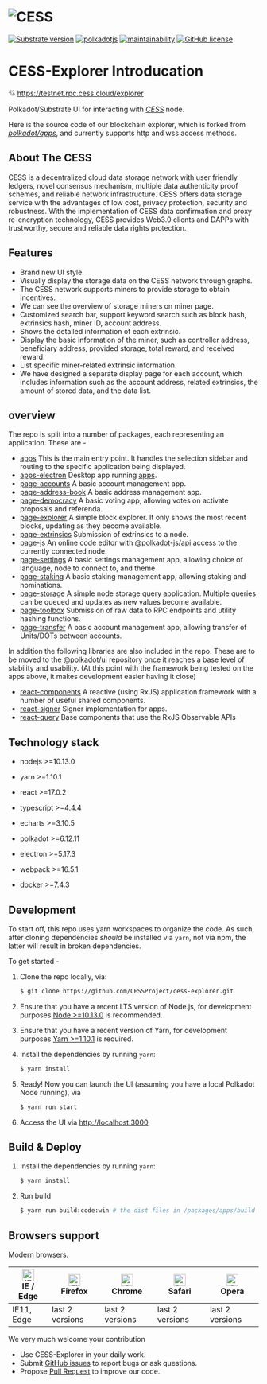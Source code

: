 # ![CESS](https://raw.githubusercontent.com/Cumulus2021/W3F-illustration/main/banner5.png)

[![Substrate version](https://img.shields.io/badge/Substrate-3.0.0-blue?logo=Parity%20Substrate)](https://substrate.dev/) 
[![polkadotjs](https://img.shields.io/badge/polkadot-js-orange?style=flat-square)](https://polkadot.js.org)
[![maintainability](https://img.shields.io/codeclimate/maintainability-percentage/polkadot-js/apps?logo=code-climate&style=flat-square)](https://codeclimate.com/github/polkadot-js/apps)
[![GitHub license](https://img.shields.io/badge/license-GPL3%2FApache2-blue)](#LICENSE)



# CESS-Explorer Introducation

💘 https://testnet.rpc.cess.cloud/explorer

Polkadot/Substrate UI for interacting with [*CESS*](https://github.com/CESSProject/cess) node.


Here is the source code of our blockchain explorer, which is forked from [*polkadot/apps*](https://github.com/polkadot-js/apps), and currently supports http and wss access methods.

## About The CESS
CESS is a decentralized cloud data storage network with user friendly ledgers, novel consensus mechanism, multiple data authenticity proof schemes, and reliable network infrastructure. CESS offers data storage service with the advantages of low cost, privacy protection, security and robustness. With the implementation of CESS data confirmation and proxy re-encryption technology, CESS provides Web3.0 clients and DAPPs with trustworthy, secure and reliable data rights protection.

## Features

- Brand new UI style.
- Visually display the storage data on the CESS network through graphs.
- The CESS network supports miners to provide storage to obtain incentives.
- We can see the overview of storage miners on miner page.
- Customized search bar, support keyword search such as block hash, extrinsics hash, miner ID, account address.
- Shows the detailed information of each extrinsic.
- Display the basic information of the miner, such as controller address, beneficiary address, provided storage, total reward, and received reward.
- List specific miner-related extrinsic information.
- We have designed a separate display page for each account, which includes information such as the account address, related extrinsics, the amount of stored data, and the data list.


## overview

The repo is split into a number of packages, each representing an application. These are -

- [apps](packages/apps/) This is the main entry point. It handles the selection sidebar and routing to the specific application being displayed.
- [apps-electron](packages/apps-electron/) Desktop app running [apps](packages/apps/).
- [page-accounts](packages/page-accounts/) A basic account management app.
- [page-address-book](packages/page-address-book/) A basic address management app.
- [page-democracy](packages/page-democracy/) A basic voting app, allowing votes on activate proposals and referenda.
- [page-explorer](packages/page-explorer/) A simple block explorer. It only shows the most recent blocks, updating as they become available.
- [page-extrinsics](packages/page-extrinsics/) Submission of extrinsics to a node.
- [page-js](packages/page-js/) An online code editor with [@polkadot-js/api](https://github.com/polkadot-js/api/tree/master/packages/api) access to the currently connected node.
- [page-settings](packages/page-settings/) A basic settings management app, allowing choice of language, node to connect to, and theme
- [page-staking](packages/page-staking/) A basic staking management app, allowing staking and nominations.
- [page-storage](packages/page-storage/) A simple node storage query application. Multiple queries can be queued and updates as new values become available.
- [page-toolbox](packages/page-toolbox/) Submission of raw data to RPC endpoints and utility hashing functions.
- [page-transfer](packages/page-transfer/) A basic account management app, allowing transfer of Units/DOTs between accounts.

In addition the following libraries are also included in the repo. These are to be moved to the [@polkadot/ui](https://github.com/polkadot-js/ui/) repository once it reaches a base level of stability and usability. (At this point with the framework being tested on the apps above, it makes development easier having it close)

- [react-components](packages/react-components/) A reactive (using RxJS) application framework with a number of useful shared components.
- [react-signer](packages/react-signer/) Signer implementation for apps.
- [react-query](packages/react-query) Base components that use the RxJS Observable APIs

## Technology stack
- nodejs >=10.13.0
- yarn   >=1.10.1
- react  >=17.0.2
- typescript  >=4.4.4
- echarts >=3.10.5
- polkadot >=6.12.11
- electron >=5.17.3
- webpack >=16.5.1

- docker >=7.4.3


## Development

To start off, this repo uses yarn workspaces to organize the code. As such, after cloning dependencies _should_ be installed via `yarn`, not via npm, the latter will result in broken dependencies.

To get started -

1. Clone the repo locally, via:
    ```bash
    $ git clone https://github.com/CESSProject/cess-explorer.git
    ```

2. Ensure that you have a recent LTS version of Node.js, for development purposes [Node >=10.13.0](https://nodejs.org/en/) is recommended.
3. Ensure that you have a recent version of Yarn, for development purposes [Yarn >=1.10.1](https://yarnpkg.com/docs/install) is required.
4. Install the dependencies by running `yarn`:
    ```bash
    $ yarn install
    ```
5. Ready! Now you can launch the UI (assuming you have a local Polkadot Node running), via 
    ```bash
    $ yarn run start
    ```
6. Access the UI via [http://localhost:3000](http://localhost:3000)

## Build & Deploy 

1. Install the dependencies by running `yarn`:
    ```bash
    $ yarn install
    ```

 2. Run build 
    ```bash
    $ yarn run build:code:win # the dist files in /packages/apps/build
    ```


## Browsers support

Modern browsers.

| [<img src="https://raw.githubusercontent.com/alrra/browser-logos/master/src/edge/edge_48x48.png" alt="IE / Edge" width="24px" height="24px" />](http://godban.github.io/browsers-support-badges/)</br>IE / Edge | [<img src="https://raw.githubusercontent.com/alrra/browser-logos/master/src/firefox/firefox_48x48.png" alt="Firefox" width="24px" height="24px" />](http://godban.github.io/browsers-support-badges/)</br>Firefox | [<img src="https://raw.githubusercontent.com/alrra/browser-logos/master/src/chrome/chrome_48x48.png" alt="Chrome" width="24px" height="24px" />](http://godban.github.io/browsers-support-badges/)</br>Chrome | [<img src="https://raw.githubusercontent.com/alrra/browser-logos/master/src/safari/safari_48x48.png" alt="Safari" width="24px" height="24px" />](http://godban.github.io/browsers-support-badges/)</br>Safari | [<img src="https://raw.githubusercontent.com/alrra/browser-logos/master/src/opera/opera_48x48.png" alt="Opera" width="24px" height="24px" />](http://godban.github.io/browsers-support-badges/)</br>Opera |
| --------- | --------- | --------- | --------- | --------- | 
|IE11, Edge| last 2 versions| last 2 versions| last 2 versions| last 2 versions


We very much welcome your contribution

- Use CESS-Explorer in your daily work.
- Submit [GitHub issues](https://github.com/CESSProject/cess-explorer/issues) to report bugs or ask questions.
- Propose [Pull Request](https://github.com/CESSProject/cess-explorer/pulls) to improve our code.
